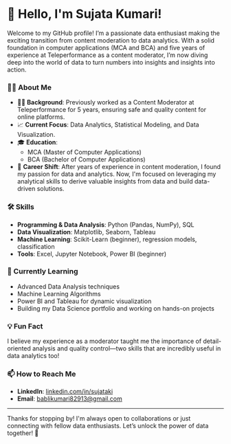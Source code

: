 # 👋 Hello, I'm Sujata Kumari!

Welcome to my GitHub profile! I’m a passionate data enthusiast making the exciting transition from content moderation to data analytics. With a solid foundation in computer applications (MCA and BCA) and five years of experience at Teleperformance as a content moderator, I’m now diving deep into the world of data to turn numbers into insights and insights into action.

### 👩‍💻 About Me
- 🧑‍💼 **Background**: Previously worked as a Content Moderator at Teleperformance for 5 years, ensuring safe and quality content for online platforms.
- 📈 **Current Focus**: Data Analytics, Statistical Modeling, and Data Visualization.
- 🎓 **Education**:
  - MCA (Master of Computer Applications)
  - BCA (Bachelor of Computer Applications)
- 🔄 **Career Shift**: After years of experience in content moderation, I found my passion for data and analytics. Now, I'm focused on leveraging my analytical skills to derive valuable insights from data and build data-driven solutions.

### 🛠️ Skills
- **Programming & Data Analysis**: Python (Pandas, NumPy), SQL
- **Data Visualization**: Matplotlib, Seaborn, Tableau
- **Machine Learning**: Scikit-Learn (beginner), regression models, classification
- **Tools**: Excel, Jupyter Notebook, Power BI (beginner)

### 🌱 Currently Learning
- Advanced Data Analysis techniques
- Machine Learning Algorithms
- Power BI and Tableau for dynamic visualization
- Building my Data Science portfolio and working on hands-on projects

### 💡 Fun Fact
I believe my experience as a moderator taught me the importance of detail-oriented analysis and quality control—two skills that are incredibly useful in data analytics too!


### 📫 How to Reach Me
- **LinkedIn**: [linkedin.com/in/sujataki](#)
- **Email**: bablikumari82913@gmail.com

---

Thanks for stopping by! I'm always open to collaborations or just connecting with fellow data enthusiasts. Let’s unlock the power of data together! 🚀
